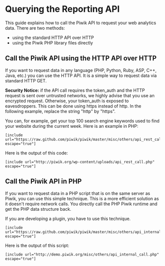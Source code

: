 # Querying the Reporting API

This guide explains how to call the Piwik API to request your web analytics data. There are two methods:

*   using the standard HTTP API over HTTP
*   using the Piwik PHP library files directly

## Call the Piwik API using the HTTP API over HTTP

If you want to request data in any language (PHP, Python, Ruby, ASP, C++, Java, etc.) you can use the HTTP API. It is a simple way to request data via standard HTTP GET.

**Security Notice:** if the API call requires the token_auth and the HTTP request is sent over untrusted networks, we highly advise that you use an encrypted request. Otherwise, your token\_auth is exposed to eavesdroppers. This can be done using https instead of http. In the following example, replace the string "http" by "https".

You can, for example, get your top 100 search engine keywords used to find your website during the current week. Here is an example in PHP:

<pre><code markdown="1">[include url="https://raw.github.com/piwik/piwik/master/misc/others/api_rest_call.php" escape="true"]</code></pre>

Here is the output of this code:

<pre><code markdown="1">[include url="http://piwik.org/wp-content/uploads/api_rest_call.php" escape="true"]</code></pre>

## Call the Piwik API in PHP

If you want to request data in a PHP script that is on the same server as Piwik, you can use this simple technique. This is a more efficient solution as it doesn't require network calls. You directly call the PHP Piwik runtime and get the PHP data structure back.

If you are developing a plugin, you have to use this technique.

<pre><code markdown="1">[include url="https://raw.github.com/piwik/piwik/master/misc/others/api_internal_call.php" escape="true"]</code></pre>

Here is the output of this script:

<pre><code markdown="1">[include url="http://demo.piwik.org/misc/others/api_internal_call.php" escape="true"]</code></pre>